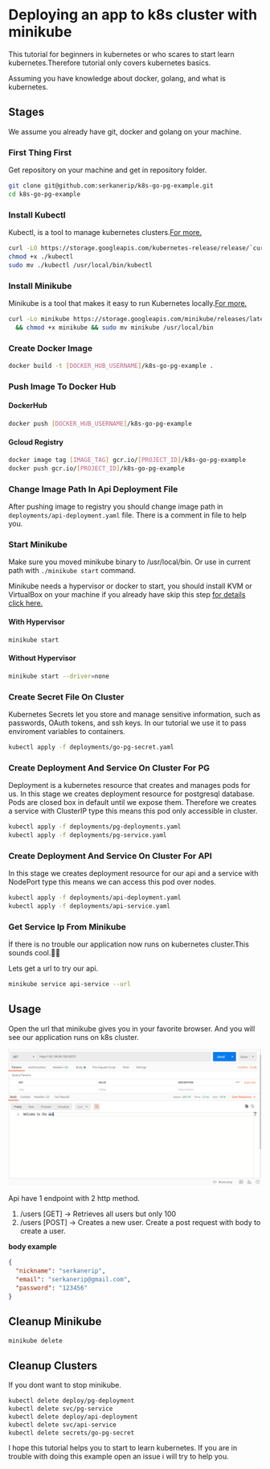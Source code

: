 # Deploying an app to k8s cluster with minikube

This tutorial for beginners in kubernetes or who scares to start learn kubernetes.Therefore tutorial only covers kubernetes basics.

Assuming you have knowledge about docker, golang, and what is kubernetes.

## Stages

We assume you already have git, docker and golang on your machine.

### First Thing First

Get repository on your machine and get in repository folder.

```bash
git clone git@github.com:serkanerip/k8s-go-pg-example.git
cd k8s-go-pg-example
```

### Install Kubectl

Kubectl, is a tool to manage kubernetes clusters.[For more.](https://kubernetes.io/docs/reference/kubectl/overview/)

```bash
curl -LO https://storage.googleapis.com/kubernetes-release/release/`curl -s https://storage.googleapis.com/kubernetes-release/release/stable.txt`/bin/linux/amd64/kubectl
chmod +x ./kubectl
sudo mv ./kubectl /usr/local/bin/kubectl
```

### Install Minikube

Minikube is a tool that makes it easy to run Kubernetes locally.[For more.](https://kubernetes.io/docs/setup/learning-environment/minikube/)

```bash
curl -Lo minikube https://storage.googleapis.com/minikube/releases/latest/minikube-linux-amd64 \
  && chmod +x minikube && sudo mv minikube /usr/local/bin
```

### Create Docker Image

```bash
docker build -t [DOCKER_HUB_USERNAME]/k8s-go-pg-example .
```

### Push Image To Docker Hub

#### DockerHub

```bash
docker push [DOCKER_HUB_USERNAME]/k8s-go-pg-example
```

#### Gcloud Registry

```bash
docker image tag [IMAGE_TAG] gcr.io/[PROJECT_ID]/k8s-go-pg-example
docker push gcr.io/[PROJECT_ID]/k8s-go-pg-example
```

### Change Image Path In Api Deployment File

After pushing image to registry you should change image path in `deployments/api-deployment.yaml` file. There is a comment in file to help you.

### Start Minikube

Make sure you moved minikube binary to /usr/local/bin. Or use in current path with `./minikube start` command.

Minikube needs a hypervisor or docker to start, you should install KVM or VirtualBox on your machine if you already have skip this step [for details click here.](https://kubernetes.io/docs/tasks/tools/install-minikube/)

#### With Hypervisor

```bash
minikube start
```

#### Without Hypervisor

```bash
minikube start --driver=none
```

### Create Secret File On Cluster

Kubernetes Secrets let you store and manage sensitive information, such as passwords, OAuth tokens, and ssh keys. In our tutorial we use it to pass enviroment variables to containers.

```bash
kubectl apply -f deployments/go-pg-secret.yaml
```

### Create Deployment And Service On Cluster For PG

Deployment is a kubernetes resource that creates and manages pods for us. In this stage we creates deployment resource for postgresql database. Pods are closed box in default until we expose them. Therefore we creates a service with ClusterIP type this means this pod only accessible in cluster.

```bash
kubectl apply -f deployments/pg-deployments.yaml
kubectl apply -f deployments/pg-service.yaml
```

### Create Deployment And Service On Cluster For API

In this stage we creates deployment resource for our api and a service with NodePort type this means we can access this pod over nodes.

```bash
kubectl apply -f deployments/api-deployment.yaml
kubectl apply -f deployments/api-service.yaml
```

### Get Service Ip From Minikube

İf there is no trouble our application now runs on kubernetes cluster.This sounds cool.🎉🎉

Lets get a url to try our api.

```bash
minikube service api-service --url
```

## Usage

Open the url that minikube gives you in your favorite browser. And you will see our application runs on k8s cluster.

![](./assets/ss.png)

Api have 1 endpoint with 2 http method.

1. /users [GET] -> Retrieves all users but only 100
2. /users [POST] -> Creates a new user. Create a post request with body to create a user.

**body example**

```json
{
  "nickname": "serkanerip",
  "email": "serkanerip@gmail.com",
  "password": "123456"
}
```

## Cleanup Minikube

```
minikube delete
```

## Cleanup Clusters

If you dont want to stop minikube.

```
kubectl delete deploy/pg-deployment
kubectl delete svc/pg-service
kubectl delete deploy/api-deployment
kubectl delete svc/api-service
kubectl delete secrets/go-pg-secret
```

I hope this tutorial helps you to start to learn kubernetes. If you are in trouble with doing this example open an issue i will try to help you.
